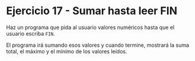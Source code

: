 # Ejercicio 17 - Sumar hasta leer FIN

Haz un programa que pida al usuario valores numéricos hasta que el usuario escriba `FIN`.

El programa irá sumando esos valores y cuando termine, mostrará la suma total, el máximo y el mínimo de los valores leídos.
